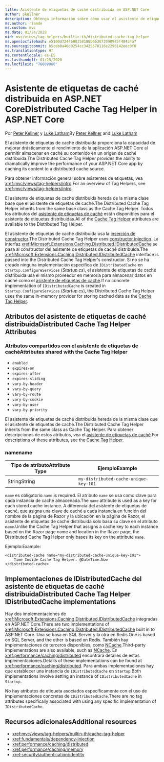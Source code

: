```yaml
---
title: Asistente de etiquetas de caché distribuida en ASP.NET Core
author: pkellner
description: Obtenga información sobre cómo usar el asistente de etiquetas de caché distribuida.
ms.author: riande
ms.custom: mvc
ms.date: 01/24/2020
uid: mvc/views/tag-helpers/builtin-th/distributed-cache-tag-helper
ms.openlocfilehash: e5100d7244600358186b653073990985f48434a7
ms.sourcegitcommit: b5ceb0a46d0254cc3425578116e2290142eec0f0
ms.translationtype: HT
ms.contentlocale: es-ES
ms.lasthandoff: 01/28/2020
ms.locfileid: "76809060"
---
```

# <a name="distributed-cache-tag-helper-in-aspnet-core"></a><span data-ttu-id="d5c75-103">Asistente de etiquetas de caché distribuida en ASP.NET Core</span><span class="sxs-lookup"><span data-stu-id="d5c75-103">Distributed Cache Tag Helper in ASP.NET Core</span></span>

<span data-ttu-id="d5c75-104">Por [Peter Kellner](https://peterkellner.net) y [Luke Latham](https://github.com/guardrex)</span><span class="sxs-lookup"><span data-stu-id="d5c75-104">By [Peter Kellner](https://peterkellner.net) and [Luke Latham](https://github.com/guardrex)</span></span>

<span data-ttu-id="d5c75-105">El asistente de etiquetas de caché distribuida proporciona la capacidad de mejorar drásticamente el rendimiento de la aplicación ASP.NET Core al permitir almacenar en caché su contenido en un origen de caché distribuida.</span><span class="sxs-lookup"><span data-stu-id="d5c75-105">The Distributed Cache Tag Helper provides the ability to dramatically improve the performance of your ASP.NET Core app by caching its content to a distributed cache source.</span></span>

<span data-ttu-id="d5c75-106">Para obtener información general sobre asistentes de etiquetas, vea <xref:mvc/views/tag-helpers/intro>.</span><span class="sxs-lookup"><span data-stu-id="d5c75-106">For an overview of Tag Helpers, see <xref:mvc/views/tag-helpers/intro>.</span></span>

<span data-ttu-id="d5c75-107">El asistente de etiquetas de caché distribuida hereda de la misma clase base que el asistente de etiquetas de caché.</span><span class="sxs-lookup"><span data-stu-id="d5c75-107">The Distributed Cache Tag Helper inherits from the same base class as the Cache Tag Helper.</span></span> <span data-ttu-id="d5c75-108">Todos los atributos del [asistente de etiquetas de caché](xref:mvc/views/tag-helpers/builtin-th/cache-tag-helper) están disponibles para el asistente de etiquetas distribuidas.</span><span class="sxs-lookup"><span data-stu-id="d5c75-108">All of the [Cache Tag Helper](xref:mvc/views/tag-helpers/builtin-th/cache-tag-helper) attributes are available to the Distributed Tag Helper.</span></span>

<span data-ttu-id="d5c75-109">El asistente de etiquetas de caché distribuida usa la [inserción de constructor](xref:fundamentals/dependency-injection#constructor-injection-behavior).</span><span class="sxs-lookup"><span data-stu-id="d5c75-109">The Distributed Cache Tag Helper uses [constructor injection](xref:fundamentals/dependency-injection#constructor-injection-behavior).</span></span> <span data-ttu-id="d5c75-110">La interfaz <xref:Microsoft.Extensions.Caching.Distributed.IDistributedCache> se pasa al constructor del asistente de etiquetas de caché distribuida.</span><span class="sxs-lookup"><span data-stu-id="d5c75-110">The <xref:Microsoft.Extensions.Caching.Distributed.IDistributedCache> interface is passed into the Distributed Cache Tag Helper's constructor.</span></span> <span data-ttu-id="d5c75-111">Si no se ha creado ninguna implementación específica de `IDistributedCache` en `Startup.ConfigureServices` (*Startup.cs*), el asistente de etiquetas de caché distribuida usa el mismo proveedor en memoria para almacenar datos en caché como el [asistente de etiquetas de caché](xref:mvc/views/tag-helpers/builtin-th/cache-tag-helper).</span><span class="sxs-lookup"><span data-stu-id="d5c75-111">If no concrete implementation of `IDistributedCache` is created in `Startup.ConfigureServices` (*Startup.cs*), the Distributed Cache Tag Helper uses the same in-memory provider for storing cached data as the [Cache Tag Helper](xref:mvc/views/tag-helpers/builtin-th/cache-tag-helper).</span></span>

## <a name="distributed-cache-tag-helper-attributes"></a><span data-ttu-id="d5c75-112">Atributos del asistente de etiquetas de caché distribuida</span><span class="sxs-lookup"><span data-stu-id="d5c75-112">Distributed Cache Tag Helper Attributes</span></span>

### <a name="attributes-shared-with-the-cache-tag-helper"></a><span data-ttu-id="d5c75-113">Atributos compartidos con el asistente de etiquetas de caché</span><span class="sxs-lookup"><span data-stu-id="d5c75-113">Attributes shared with the Cache Tag Helper</span></span>

* `enabled`
* `expires-on`
* `expires-after`
* `expires-sliding`
* `vary-by-header`
* `vary-by-query`
* `vary-by-route`
* `vary-by-cookie`
* `vary-by-user`
* `vary-by priority`

<span data-ttu-id="d5c75-114">El asistente de etiquetas de caché distribuida hereda de la misma clase que el asistente de etiquetas de caché.</span><span class="sxs-lookup"><span data-stu-id="d5c75-114">The Distributed Cache Tag Helper inherits from the same class as Cache Tag Helper.</span></span> <span data-ttu-id="d5c75-115">Para obtener descripciones de estos atributos, vea el [asistente de etiquetas de caché](xref:mvc/views/tag-helpers/builtin-th/cache-tag-helper).</span><span class="sxs-lookup"><span data-stu-id="d5c75-115">For descriptions of these attributes, see the [Cache Tag Helper](xref:mvc/views/tag-helpers/builtin-th/cache-tag-helper).</span></span>

### <a name="name"></a><span data-ttu-id="d5c75-116">name</span><span class="sxs-lookup"><span data-stu-id="d5c75-116">name</span></span>

| <span data-ttu-id="d5c75-117">Tipo de atributo</span><span class="sxs-lookup"><span data-stu-id="d5c75-117">Attribute Type</span></span> | <span data-ttu-id="d5c75-118">Ejemplo</span><span class="sxs-lookup"><span data-stu-id="d5c75-118">Example</span></span>                               |
| -------------- | ------------------------------------- |
| <span data-ttu-id="d5c75-119">String</span><span class="sxs-lookup"><span data-stu-id="d5c75-119">String</span></span>         | `my-distributed-cache-unique-key-101` |

<span data-ttu-id="d5c75-120">`name` es obligatorio.</span><span class="sxs-lookup"><span data-stu-id="d5c75-120">`name` is required.</span></span> <span data-ttu-id="d5c75-121">El atributo `name` se usa como clave para cada instancia de caché almacenada.</span><span class="sxs-lookup"><span data-stu-id="d5c75-121">The `name` attribute is used as a key for each stored cache instance.</span></span> <span data-ttu-id="d5c75-122">A diferencia del asistente de etiquetas de caché, que asigna una clave de caché a cada instancia en función del nombre de la página de Razor y la ubicación en la página de Razor, el asistente de etiquetas de caché distribuida solo basa su clave en el atributo `name`.</span><span class="sxs-lookup"><span data-stu-id="d5c75-122">Unlike the Cache Tag Helper that assigns a cache key to each instance based on the Razor page name and location in the Razor page, the Distributed Cache Tag Helper only bases its key on the attribute `name`.</span></span>

<span data-ttu-id="d5c75-123">Ejemplo:</span><span class="sxs-lookup"><span data-stu-id="d5c75-123">Example:</span></span>

```cshtml
<distributed-cache name="my-distributed-cache-unique-key-101">
    Time Inside Cache Tag Helper: @DateTime.Now
</distributed-cache>
```

## <a name="distributed-cache-tag-helper-idistributedcache-implementations"></a><span data-ttu-id="d5c75-124">Implementaciones de IDistributedCache del asistente de etiquetas de caché distribuida</span><span class="sxs-lookup"><span data-stu-id="d5c75-124">Distributed Cache Tag Helper IDistributedCache implementations</span></span>

<span data-ttu-id="d5c75-125">Hay dos implementaciones de <xref:Microsoft.Extensions.Caching.Distributed.IDistributedCache> integradas en ASP.NET Core.</span><span class="sxs-lookup"><span data-stu-id="d5c75-125">There are two implementations of <xref:Microsoft.Extensions.Caching.Distributed.IDistributedCache> built in to ASP.NET Core.</span></span> <span data-ttu-id="d5c75-126">Una se basa en SQL Server y la otra en Redis.</span><span class="sxs-lookup"><span data-stu-id="d5c75-126">One is based on SQL Server, and the other is based on Redis.</span></span> <span data-ttu-id="d5c75-127">También hay implementaciones de terceros disponibles, como [NCache](http://www.alachisoft.com/ncache/aspnet-core-idistributedcache-ncache.html).</span><span class="sxs-lookup"><span data-stu-id="d5c75-127">Third-party implementations are also available, such as [NCache](http://www.alachisoft.com/ncache/aspnet-core-idistributedcache-ncache.html).</span></span> <span data-ttu-id="d5c75-128">En <xref:performance/caching/distributed> encontrará detalles de estas implementaciones.</span><span class="sxs-lookup"><span data-stu-id="d5c75-128">Details of these implementations can be found at <xref:performance/caching/distributed>.</span></span> <span data-ttu-id="d5c75-129">Para ambas implementaciones hay que establecer una instancia de `IDistributedCache` en `Startup`.</span><span class="sxs-lookup"><span data-stu-id="d5c75-129">Both implementations involve setting an instance of `IDistributedCache` in `Startup`.</span></span>

<span data-ttu-id="d5c75-130">No hay atributos de etiqueta asociados específicamente con el uso de implementaciones concretas de `IDistributedCache`.</span><span class="sxs-lookup"><span data-stu-id="d5c75-130">There are no tag attributes specifically associated with using any specific implementation of `IDistributedCache`.</span></span>

## <a name="additional-resources"></a><span data-ttu-id="d5c75-131">Recursos adicionales</span><span class="sxs-lookup"><span data-stu-id="d5c75-131">Additional resources</span></span>

* <xref:mvc/views/tag-helpers/builtin-th/cache-tag-helper>
* <xref:fundamentals/dependency-injection>
* <xref:performance/caching/distributed>
* <xref:performance/caching/memory>
* <xref:security/authentication/identity>
